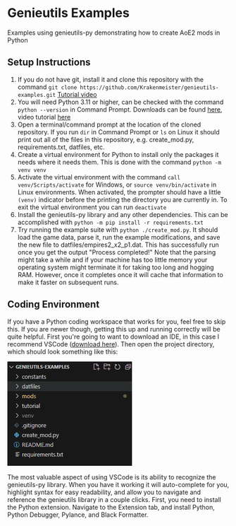 # Genieutils Examples

Examples using genieutils-py demonstrating how to create AoE2 mods in Python

## Setup Instructions

1. If you do not have git, install it and clone this repository with the command `git clone https://github.com/Krakenmeister/genieutils-examples.git` [Tutorial video](https://www.youtube.com/watch?v=ne5ACsz-k2o&ab_channel=TonyTeachesTech)
2. You will need Python 3.11 or higher, can be checked with the command `python --version` in Command Prompt. Downloads can be found [here](https://www.python.org/downloads/), video tutorial [here](https://www.youtube.com/watch?v=m9I-YpOjXVQ&ab_channel=GeekyScript)
3. Open a terminal/command prompt at the location of the cloned repository. If you run `dir` in Command Prompt or `ls` on Linux it should print out all of the files in this repository, e.g. create_mod.py, requirements.txt, datfiles, etc.
4. Create a virtual environment for Python to install only the packages it needs where it needs them. This is done with the command `python -m venv venv`
5. Activate the virtual environment with the command `call venv/Scripts/activate` for Windows, or `source venv/bin/activate` in Linux environments. When activated, the prompter should have a little `(venv)` indicator before the printing the directory you are currently in. To exit the virtual environment you can run `deactivate`
6. Install the genieutils-py library and any other dependencies. This can be accomplished with `python -m pip install -r requirements.txt`
7. Try running the example suite with `python ./create_mod.py`. It should load the game data, parse it, run the example modifications, and save the new file to datfiles/empires2_x2_p1.dat. This has successfully run once you get the output "Process completed!" Note that the parsing might take a while and if your machine has too little memory your operating system might terminate it for taking too long and hogging RAM. However, once it completes once it will cache that information to make it faster on subsequent runs.

## Coding Environment

If you have a Python coding workspace that works for you, feel free to skip this. If you are newer though, getting this up and running correctly will be quite helpful. First you're going to want to download an IDE, in this case I recommend VSCode ([download here](https://code.visualstudio.com/download)). Then open the project directory, which should look something like this:

![image of VSCode](https://github.com/Krakenmeister/genieutils-examples/blob/main/tutorial/vscode_open.png?raw=true)

The most valuable aspect of using VSCode is its ability to recognize the genieutils-py library. When you have it working it will auto-complete for you, highlight syntax for easy readability, and allow you to navigate and reference the genieutils library in a couple clicks. First, you need to install the Python extension. Navigate to the Extension tab, and install Python, Python Debugger, Pylance, and Black Formatter.
